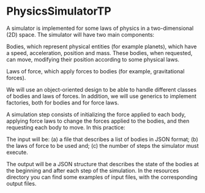 # PhysicsSimulatorTP

A simulator is implemented for some laws of physics in a two-dimensional (2D) space. The simulator will have two main components:

Bodies, which represent physical entities (for example planets), which have a speed, acceleration, position and mass. These bodies, when requested, can move, modifying their position according to some physical laws.

Laws of force, which apply forces to bodies (for example, gravitational forces).

We will use an object-oriented design to be able to handle different classes of bodies and laws of forces. In addition, we will use generics to implement factories, both for bodies and for force laws.

A simulation step consists of initializing the force applied to each body, applying force laws to change the forces applied to the bodies, and then requesting each body to move. In this practice:

The input will be: (a) a file that describes a list of bodies in JSON format; (b) the laws of force to be used and; (c) the number of steps the simulator must execute.

The output will be a JSON structure that describes the state of the bodies at the beginning and after each step of the simulation.
In the resources directory you can find some examples of input files, with the corresponding output files.
